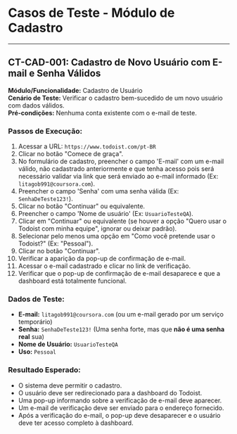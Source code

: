 # Casos de Teste - Módulo de Cadastro

---

## CT-CAD-001: Cadastro de Novo Usuário com E-mail e Senha Válidos

**Módulo/Funcionalidade:** Cadastro de Usuário  
**Cenário de Teste:** Verificar o cadastro bem-sucedido de um novo usuário com dados válidos.  
**Pré-condições:** Nenhuma conta existente com o e-mail de teste.  

### Passos de Execução:
1.  Acessar a URL: `https://www.todoist.com/pt-BR`
2.  Clicar no botão "Comece de graça".
3.  No formulário de cadastro, preencher o campo 'E-mail' com um e-mail válido, não cadastrado anteriormente e que tenha acesso pois será necessário validar via link que será enviado ao e-mail informado (Ex: `litagob991@coursora.com`).
4.  Preencher o campo 'Senha' com uma senha válida (Ex: `SenhaDeTeste123!`).
5.  Clicar no botão "Continuar" ou equivalente.
6.  Preencher o campo 'Nome de usuário' (Ex: `UsuarioTesteQA`).
7.  Clicar em "Continuar" ou equivalente (se houver a opção "Quero usar o Todoist com minha equipe", ignorar ou deixar padrão).
8.  Selecionar pelo menos uma opção em "Como você pretende usar o Todoist?" (Ex: "Pessoal").
9.  Clicar no botão "Continuar".
10. Verificar a aparição da pop-up de confirmação de e-mail.
11. Acessar o e-mail cadastrado e clicar no link de verificação.
12. Verificar que o pop-up de confirmação de e-mail desaparece e que a dashboard está totalmente funcional.

### Dados de Teste:
* **E-mail:** `litagob991@coursora.com` (ou um e-mail gerado por um serviço temporário)
* **Senha:** `SenhaDeTeste123!` (Uma senha forte, mas que **não é uma senha real** sua)
* **Nome de Usuário:** `UsuarioTesteQA`
* **Uso:** `Pessoal`

### Resultado Esperado:
* O sistema deve permitir o cadastro.
* O usuário deve ser redirecionado para a dashboard do Todoist.
* Uma pop-up informando sobre a verificação de e-mail deve aparecer.
* Um e-mail de verificação deve ser enviado para o endereço fornecido.
* Após a verificação do e-mail, o pop-up deve desaparecer e o usuário deve ter acesso completo à dashboard.
